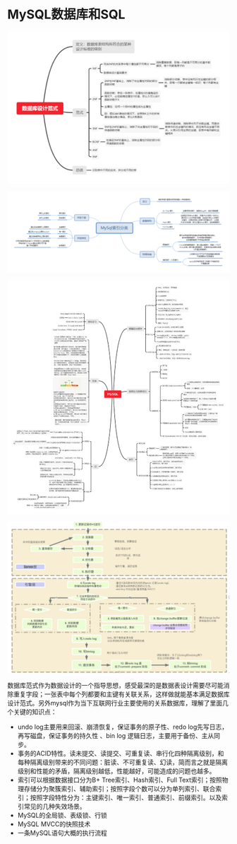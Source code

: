 # 									MySQL数据库和SQL

![数据库设计范式](.\pic\数据库设计范式.png)

![MySql索引分类](.\pic\MySql索引分类.png)

![MySQL](.\pic\MySQL.png)

![image-20210204084037681](.\pic\image-20210204084037681.png)



数据库范式作为数据设计的一个指导思想，感受最深的是数据表设计需要尽可能消除重复字段；一张表中每个列都要和主键有关联关系，这样做就能基本满足数据库设计范式。另外mysql作为当下互联网行业主要使用的关系数据库，理解了里面几个关键的知识点：

- undo log主要用来回滚、崩溃恢复，保证事务的原子性、redo log先写日志，再写磁盘，保证事务的持久性 、bin log 逻辑日志，主要用于备份、主从同步。
- 事务的ACID特性。读未提交、读提交、可重复读、串行化四种隔离级别，和每种隔离级别带来的不同问题：脏读、不可重复读、幻读，简而言之就是隔离级别和性能的矛盾，隔离级别越低，性能越好，可能造成的问题也越多。
- 索引可以根据数据接口分为B+ Tree索引、Hash索引、Full Text索引；按照物理存储分为聚簇索引、辅助索引；按照字段个数可以分为单列索引、联合索引；按照字段特性分为：主键索引、唯一索引、普通索引、前缀索引。以及索引常见的几种失效场景。
- MySQL的全局锁、表级锁、行锁
- MySQL MVCC的快照技术
- 一条MySQL语句大概的执行流程

